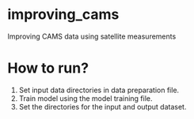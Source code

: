# improving_cams
Improving CAMS data using satellite measurements

# How to run?
1. Set input data directories in data preparation file.
2. Train model using the model training file.
3. Set the directories for the input and output dataset.

